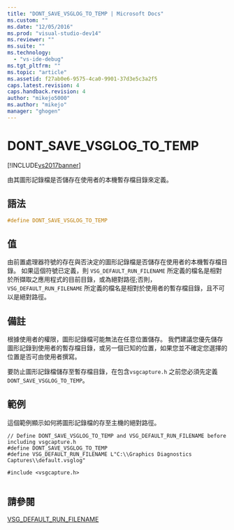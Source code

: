 ```yaml
---
title: "DONT_SAVE_VSGLOG_TO_TEMP | Microsoft Docs"
ms.custom: ""
ms.date: "12/05/2016"
ms.prod: "visual-studio-dev14"
ms.reviewer: ""
ms.suite: ""
ms.technology: 
  - "vs-ide-debug"
ms.tgt_pltfrm: ""
ms.topic: "article"
ms.assetid: f27ab0e6-9575-4ca0-9901-37d3e5c3a2f5
caps.latest.revision: 4
caps.handback.revision: 4
author: "mikejo5000"
ms.author: "mikejo"
manager: "ghogen"
---
```

# DONT_SAVE_VSGLOG_TO_TEMP
[!INCLUDE[vs2017banner](../code-quality/includes/vs2017banner.md)]

由其圖形記錄檔是否儲存在使用者的本機暫存檔目錄來定義。  
  
## 語法  
  
```cpp  
#define DONT_SAVE_VSGLOG_TO_TEMP  
```  
  
## 值  
 由前置處理器符號的存在與否決定的圖形記錄檔是否儲存在使用者的本機暫存檔目錄。  如果這個符號已定義，則 `VSG_DEFAULT_RUN_FILENAME` 所定義的檔名是相對於所擷取之應用程式的目前目錄，或為絕對路徑;否則， `VSG_DEFAULT_RUN_FILENAME` 所定義的檔名是相對於使用者的暫存檔目錄，且不可以是絕對路徑。  
  
## 備註  
 根據使用者的權限，圖形記錄檔可能無法在任意位置儲存。  我們建議您優先儲存圖形記錄到使用者的暫存檔目錄，或另一個已知的位置，如果您並不確定您選擇的位置是否可由使用者撰寫。  
  
 要防止圖形記錄檔儲存至暫存檔目錄，在包含`vsgcapture.h` 之前您必須先定義 `DONT_SAVE_VSGLOG_TO_TEMP`。  
  
## 範例  
 這個範例顯示如何將圖形記錄檔的存至主機的絕對路徑。  
  
```  
// Define DONT_SAVE_VSGLOG_TO_TEMP and VSG_DEFAULT_RUN_FILENAME before including vsgcapture.h  
#define DONT_SAVE_VSGLOG_TO_TEMP  
#define VSG_DEFAULT_RUN_FILENAME L"C:\\Graphics Diagnostics Captures\\default.vsglog"  
  
#include <vsgcapture.h>  
  
```  
  
## 請參閱  
 [VSG\_DEFAULT\_RUN\_FILENAME](../debugger/vsg-default-run-filename.md)